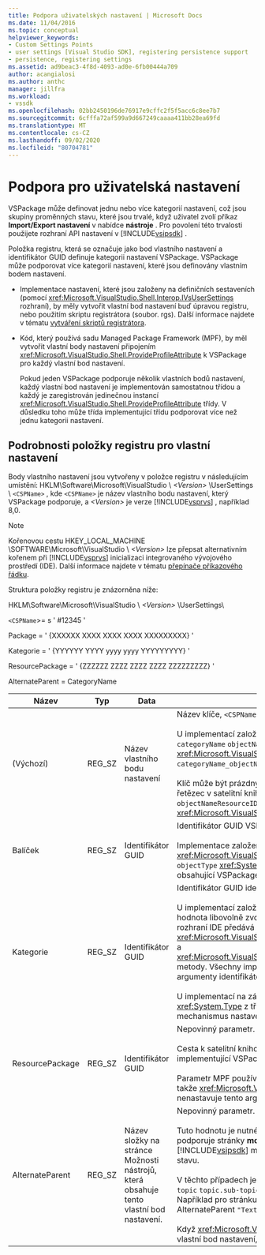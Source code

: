 ```yaml
---
title: Podpora uživatelských nastavení | Microsoft Docs
ms.date: 11/04/2016
ms.topic: conceptual
helpviewer_keywords:
- Custom Settings Points
- user settings [Visual Studio SDK], registering persistence support
- persistence, registering settings
ms.assetid: ad9beac3-4f8d-4093-ad0e-6fb00444a709
author: acangialosi
ms.author: anthc
manager: jillfra
ms.workload:
- vssdk
ms.openlocfilehash: 02bb2450196de76917e9cffc2f5f5acc6c8ee7b7
ms.sourcegitcommit: 6cfffa72af599a9d667249caaaa411bb28ea69fd
ms.translationtype: MT
ms.contentlocale: cs-CZ
ms.lasthandoff: 09/02/2020
ms.locfileid: "80704781"
---
```

# <a name="support-for-user-settings"></a>Podpora pro uživatelská nastavení
VSPackage může definovat jednu nebo více kategorií nastavení, což jsou skupiny proměnných stavu, které jsou trvalé, když uživatel zvolí příkaz **Import/Export nastavení** v nabídce **nástroje** . Pro povolení této trvalosti použijete rozhraní API nastavení v [!INCLUDE[vsipsdk](../../extensibility/includes/vsipsdk_md.md)] .

 Položka registru, která se označuje jako bod vlastního nastavení a identifikátor GUID definuje kategorii nastavení VSPackage. VSPackage může podporovat více kategorií nastavení, které jsou definovány vlastním bodem nastavení.

- Implementace nastavení, které jsou založeny na definičních sestaveních (pomocí <xref:Microsoft.VisualStudio.Shell.Interop.IVsUserSettings> rozhraní), by měly vytvořit vlastní bod nastavení buď úpravou registru, nebo použitím skriptu registrátora (soubor. rgs). Další informace najdete v tématu [vytváření skriptů registrátora](/cpp/atl/creating-registrar-scripts).

- Kód, který používá sadu Managed Package Framework (MPF), by měl vytvořit vlastní body nastavení připojením <xref:Microsoft.VisualStudio.Shell.ProvideProfileAttribute> k VSPackage pro každý vlastní bod nastavení.

     Pokud jeden VSPackage podporuje několik vlastních bodů nastavení, každý vlastní bod nastavení je implementován samostatnou třídou a každý je zaregistrován jedinečnou instancí <xref:Microsoft.VisualStudio.Shell.ProvideProfileAttribute> třídy. V důsledku toho může třída implementující třídu podporovat více než jednu kategorii nastavení.

## <a name="custom-settings-point-registry-entry-details"></a>Podrobnosti položky registru pro vlastní nastavení
 Body vlastního nastavení jsou vytvořeny v položce registru v následujícím umístění: HKLM\Software\Microsoft\VisualStudio \\ *\<Version>* \UserSettings \\ `<CSPName>` , kde `<CSPName>` je název vlastního bodu nastavení, který VSPackage podporuje, a *\<Version>* je verze [!INCLUDE[vsprvs](../../code-quality/includes/vsprvs_md.md)] , například 8,0.

> [!NOTE]
> Kořenovou cestu HKEY_LOCAL_MACHINE \SOFTWARE\Microsoft\VisualStudio \\ *\<Version>* lze přepsat alternativním kořenem při [!INCLUDE[vsprvs](../../code-quality/includes/vsprvs_md.md)] inicializaci integrovaného vývojového prostředí (IDE). Další informace najdete v tématu [přepínače příkazového řádku](../../extensibility/command-line-switches-visual-studio-sdk.md).

 Struktura položky registru je znázorněna níže:

 HKLM\Software\Microsoft\VisualStudio \\ *\<Version>* \UserSettings\

 `<CSPName`>= s ' #12345 '

 Package = ' {XXXXXX XXXX XXXX XXXX XXXXXXXXX} '

 Kategorie = ' {YYYYYY YYYY yyyy yyyy YYYYYYYYY} '

 ResourcePackage = ' {ZZZZZZ ZZZZ ZZZZ ZZZZ ZZZZZZZZZ} '

 AlternateParent = CategoryName

| Název | Typ | Data | Popis |
|-----------------|--------| - | - |
| (Výchozí) | REG_SZ | Název vlastního bodu nastavení | Název klíče, `<CSPName`>, je nemístní název vlastního bodu nastavení.<br /><br /> U implementací založených na klíči MPF je název klíče získán kombinací `categoryName` `objectName` argumentů a argumentů <xref:Microsoft.VisualStudio.Shell.ProvideProfileAttribute> konstruktoru do `categoryName_objectName` .<br /><br /> Klíč může být prázdný nebo může obsahovat ID odkazu na lokalizovaný řetězec v satelitní knihovně DLL. Tato hodnota je získána z `objectNameResourceID` argumentu <xref:Microsoft.VisualStudio.Shell.ProvideProfileAttribute> konstruktoru. |
| Balíček | REG_SZ | Identifikátor GUID | Identifikátor GUID VSPackage, který implementuje vlastní bod nastavení.<br /><br /> Implementace založené na hodnotě MPF využívající <xref:Microsoft.VisualStudio.Shell.ProvideProfileAttribute> třídu použijte `objectType` <xref:System.Type> k získání této hodnoty argument konstruktoru obsahující VSPackage a reflexi. |
| Kategorie | REG_SZ | Identifikátor GUID | Identifikátor GUID identifikující kategorii nastavení<br /><br /> U implementací založených na definičních sestaveních může být tato hodnota libovolně zvolený identifikátor GUID, který [!INCLUDE[vsprvs](../../code-quality/includes/vsprvs_md.md)] rozhraní IDE předává do <xref:Microsoft.VisualStudio.Shell.Interop.IVsUserSettings.ExportSettings%2A> a <xref:Microsoft.VisualStudio.Shell.Interop.IVsUserSettings.ImportSettings%2A> metody. Všechny implementace těchto dvou metod by měly ověřit argumenty identifikátoru GUID.<br /><br /> U implementací na základě hodnoty MPF je tento identifikátor GUID získán <xref:System.Type> z třídy, která implementuje [!INCLUDE[vsprvs](../../code-quality/includes/vsprvs_md.md)] mechanismus nastavení. |
| ResourcePackage | REG_SZ | Identifikátor GUID | Nepovinný parametr.<br /><br /> Cesta k satelitní knihovně DLL obsahující lokalizované řetězce, pokud implementující VSPackage nedodá.<br /><br /> Parametr MPF používá reflexi pro získání správného prostředku VSPackage, takže <xref:Microsoft.VisualStudio.Shell.ProvideProfileAttribute> Třída nenastavuje tento argument. |
| AlternateParent | REG_SZ | Název složky na stránce Možnosti nástrojů, která obsahuje tento vlastní bod nastavení. | Nepovinný parametr.<br /><br /> Tuto hodnotu je nutné nastavit pouze v případě, že implementace nastavení podporuje stránky **možností nástrojů** , které používají mechanismus trvalosti [!INCLUDE[vsipsdk](../../extensibility/includes/vsipsdk_md.md)] místo mechanismu v modelu automatizace pro uložení stavu.<br /><br /> V těchto případech je hodnotou v klíči AlternateParent oddíl řetězce, který `topic` `topic.sub-topic` slouží k identifikaci konkrétní stránky **ToolsOptions** . Například pro stránku **ToolsOptions** bude `"TextEditor.Basic"` hodnota AlternateParent `"TextEditor"` .<br /><br /> Když <xref:Microsoft.VisualStudio.Shell.ProvideProfileAttribute> generuje vlastní bod nastavení, je stejný jako název kategorie. |
